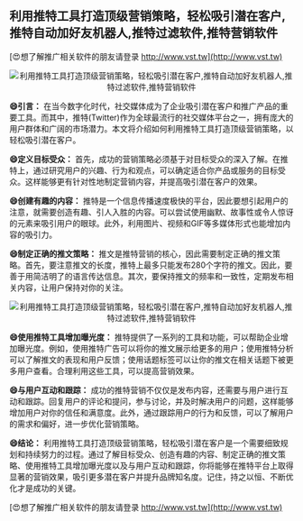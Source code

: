 ## **利用推特工具打造顶级营销策略，轻松吸引潜在客户,推特自动加好友机器人,推特过滤软件,推特营销软件**

[😍想了解推广相关软件的朋友请登录 http://www.vst.tw](http://www.vst.tw)

 <center><img src="https://vst.tw/MP4/tuiguang/png/5.png" alt="利用推特工具打造顶级营销策略，轻松吸引潜在客户,推特自动加好友机器人,推特过滤软件,推特营销软件"></center>

**😄引言：**
在当今数字化时代，社交媒体成为了企业吸引潜在客户和推广产品的重要工具。而其中，推特(Twitter)作为全球最流行的社交媒体平台之一，拥有庞大的用户群体和广阔的市场潜力。本文将介绍如何利用推特工具打造顶级营销策略，以轻松吸引潜在客户。

**😄定义目标受众：**
首先，成功的营销策略必须基于对目标受众的深入了解。在推特上，通过研究用户的兴趣、行为和观点，可以确定适合你产品或服务的目标受众。这样能够更有针对性地制定营销内容，并提高吸引潜在客户的效果。

**😄创建有趣的内容：**
推特是一个信息传播速度极快的平台，因此要想引起用户的注意，就需要创造有趣、引人入胜的内容。可以尝试使用幽默、故事性或令人惊讶的元素来吸引用户的眼球。此外，利用图片、视频和GIF等多媒体形式也能增加内容的吸引力。

**😄制定正确的推文策略：**
推文是推特营销的核心，因此需要制定正确的推文策略。首先，要注意推文的长度，推特上最多只能发布280个字符的推文。因此，要善于用简洁明了的语言传达信息。其次，要保持推文的频率和一致性，定期发布相关内容，让用户保持对你的关注。

 <center><img src="https://vst.tw/MP4/tuiguang/png/7.png" alt="利用推特工具打造顶级营销策略，轻松吸引潜在客户,推特自动加好友机器人,推特过滤软件,推特营销软件"></center>

**😄使用推特工具增加曝光度：**
推特提供了一系列的工具和功能，可以帮助企业增加曝光度。例如，使用推特广告可以将你的推文展示给更多的用户；使用推特分析可以了解推文的表现和用户反馈；使用话题标签可以让你的推文在相关话题下被更多用户查看。合理利用这些工具，可以提高营销效果。

**😄与用户互动和跟踪：**
成功的推特营销不仅仅是发布内容，还需要与用户进行互动和跟踪。回复用户的评论和提问，参与讨论，并及时解决用户的问题，这样能够增加用户对你的信任和满意度。此外，通过跟踪用户的行为和反馈，可以了解用户的需求和偏好，进一步优化营销策略。

**😄结论：**
利用推特工具打造顶级营销策略，轻松吸引潜在客户是一个需要细致规划和持续努力的过程。通过了解目标受众、创造有趣的内容、制定正确的推文策略、使用推特工具增加曝光度以及与用户互动和跟踪，你将能够在推特平台上取得显著的营销效果，吸引更多潜在客户并提升品牌知名度。记住，持之以恒、不断优化才是成功的关键。

[😍想了解推广相关软件的朋友请登录 http://www.vst.tw](http://www.vst.tw)



